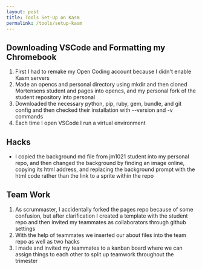 ```yaml
---
layout: post
title: Tools Set-Up on Kasm
permalink: /tools/setup-kasm
---
```

## Downloading VSCode and Formatting my Chromebook

1. First I had to remake my Open Coding account because I didn't enable Kasm servers
2. Made an opencs and personal directory using mkdir and then cloned Mortensens student and pages into opencs, and my personal fork of the student repository into personal
3. Downloaded the necessary python, pip, ruby, gem, bundle, and git config and then checked their installation with --version and -v commands
4. Each time I open VSCode I run a virtual environment
## Hacks

- I copied the background md file from jm1021 student into my personal repo, and then changed the background by finding an image online, copying its html address, and replacing the background prompt with the html code rather than the link to a sprite within the repo
## Team Work

1. As scrummaster, I accidentally forked the pages repo because of some confusion, but after clarification I created a template with the student repo and then invited my teammates as collaborators through github settings
2. With the help of teammates we inserted our about files into the team repo as well as two hacks
3. I made and invited my teammates to a kanban board where we can assign things to each other to split up teamwork throughout the trimester
